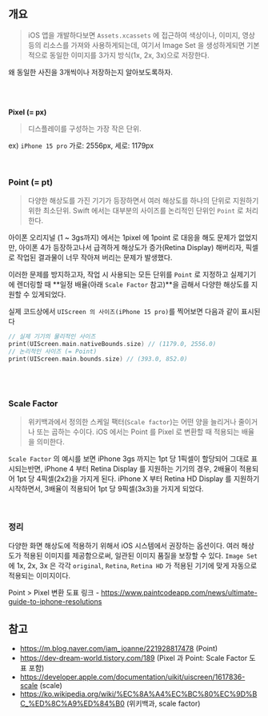

## 개요
> iOS 앱을 개발하다보면 `Assets.xcassets` 에 접근하여 색상이나, 이미지, 영상등의 리소스를 가져와 사용하게되는데, 여기서 Image Set 을 생성하게되면 기본적으로 동일한 이미지를 3가지 방식(1x, 2x, 3x)으로 저장한다.

왜 동일한 사진을 3개씩이나 저장하는지 알아보도록하자.

</br>
</br>

**Pixel (= px)**
> 디스플레이를 구성하는 가장 작은 단위.

ex) `iPhone 15 pro` 가로: 2556px, 세로: 1179px

</br>

### Point (= pt)
> 다양한 해상도를 가진 기기가 등장하면서 여러 해상도를 하나의 단위로 지원하기 위한 최소단위.
> Swift 에서는 대부분의 사이즈를 논리적인 단위인 `Point` 로 처리한다.

아이폰 오리지널 (1 ~ 3gs까지) 에서는 1pixel 에 1point 로 대응을 해도 문제가 없었지만,
아이폰 4가 등장하고나서 급격하게 해상도가 증가(Retina Display) 해버리자,
픽셀로 작업된 결과물이 너무 작아져 버리는 문제가 발생했다.

이러한 문제를 방지하고자, 작업 시 사용되는 모든 단위를 `Point` 로 지정하고
실제기기에 렌더링할 때 **일정 배율(아래 `Scale Factor` 참고)**을 곱해서 다양한 해상도를 지원할 수 있게되었다.

실제 코드상에서 `UIScreen 의 사이즈(iPhone 15 pro)`를 찍어보면 다음과 같이 표시된다
```swift
// 실제 기기의 물리적인 사이즈 
print(UIScreen.main.nativeBounds.size) // (1179.0, 2556.0)
// 논리적인 사이즈 (= Point)
print(UIScreen.main.bounds.size) // (393.0, 852.0)
```

</br>
</br>

### Scale Factor
> 위키백과에서 정의한 스케일 팩터(`Scale factor`)는 어떤 양을 늘리거나 줄이거나 또는 곱하는 수이다.
> iOS 에서는 Point 를 Pixel 로 변환할 때 적용되는 배율을 의미한다.

`Scale Factor` 의 예시를 보면 iPhone 3gs 까지는 1pt 당 1픽셀이 할당되어 그대로 표시되는반면,
iPhone 4 부터 Retina Display 를 지원하는 기기의 경우, 2배율이 적용되어 1pt 당 4픽셀(2x2)을 가지게 된다.
iPhone X 부터 Retina HD Display 를 지원하기 시작하면서, 3배율이 적용되어 1pt  당 9픽셀(3x3)을 가지게 되었다.

</br>

### 정리
다양한 화면 해상도에 적용하기 위해서 iOS 시스템에서 권장하는 옵션이다.
여러 해상도가 적용된 이미지를 제공함으로써, 일관된 이미지 품질을 보장할 수 있다.
`Image Set` 에 1x, 2x, 3x 은 각각 `original`, `Retina`, `Retina HD` 가 적용된 기기에 맞게 자동으로 적용되는 이미지이다.


Point > Pixel 변환 도표 링크 - https://www.paintcodeapp.com/news/ultimate-guide-to-iphone-resolutions




## 참고
- https://m.blog.naver.com/iam_joanne/221928817478 (Point)
- https://dev-dream-world.tistory.com/189 (Pixel 과 Point: Scale Factor 도표 포함)
- https://developer.apple.com/documentation/uikit/uiscreen/1617836-scale (scale)
- https://ko.wikipedia.org/wiki/%EC%8A%A4%EC%BC%80%EC%9D%BC_%ED%8C%A9%ED%84%B0 (위키백과, scale factor)

